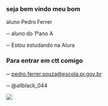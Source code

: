 ### seja bem vindo meu bom 

aluno Pedro Ferrer

─ aluno do 1ºano A

─ Estou estudando na Alura

### Para entrar em ctt comigo

─ pedro.ferrer.souza@escola.pr.gov.br

─ @allblack_044

![](https://preview.redd.it/africano-premium-v0-uzld6hdwzwib1.jpg?width=640&crop=smart&auto=webp&s=b2035c9b27f5001c151ad699714e429a5fbf31fd)

